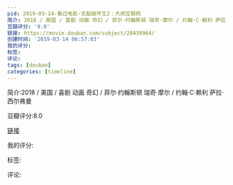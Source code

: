 ```yaml
---
pid: 2019-03-14-看过电影-无敌破坏王2：大闹互联网
简介: 2018 / 美国 / 喜剧 动画 奇幻 / 菲尔·约翰斯顿 瑞奇·摩尔 / 约翰·C·赖利 萨拉·西尔弗曼
豆瓣评分: '8.0'
链接: https://movie.douban.com/subject/20438964/
创建时间: '2019-03-14 06:57:03'
我的评分:
标签:
评论:
tags: [douban]
categories: [timeline]
---
```

简介:2018 / 美国 / 喜剧 动画 奇幻 / 菲尔·约翰斯顿 瑞奇·摩尔 / 约翰·C·赖利 萨拉·西尔弗曼

豆瓣评分:8.0

[链接](https://movie.douban.com/subject/20438964/)

我的评分:

标签:

评论:

